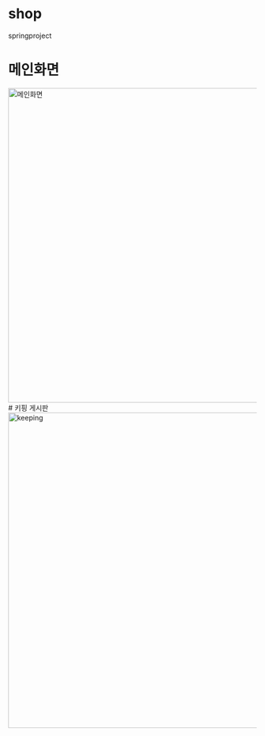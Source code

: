 # shop
springproject
# 메인화면
<img width="638" alt="메인화면" src="https://user-images.githubusercontent.com/87559131/147444056-838182c8-32c0-46f6-acd5-9ecd6ca3c600.PNG">
# 키핑 게시판
<img width="640" alt="keeping" src="https://user-images.githubusercontent.com/87559131/147444163-a8377386-ede9-4c12-8908-310d9243a350.PNG">
